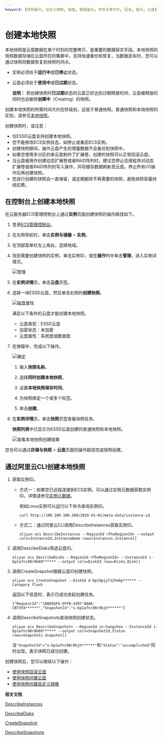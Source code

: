 ```yaml
---
keyword: [快照备份, 自定义镜像, 磁盘, 数据备份, 修改关键文件, 回滚, 备份, 云盘]
---
```


# 创建本地快照

本地快照是云盘数据在某个时刻的完整拷贝，是重要的数据容灾手段。本地快照的快照数据存储在云盘所在的集群中，支持快速备份和恢复，当数据丢失时，您可以通过快照将数据恢复到快照时间点。

-   实例必须处于**运行中**或**已停止**状态。
-   云盘必须处于**使用中**或**已过期**状态。

    **说明：** 若创建快照时**已过期**状态的云盘正好达到过期释放时间，云盘被释放的同时也会删除**创建中**（Creating）的快照。


创建本地快照的所需时间大约在秒级别，远低于普通快照。普通快照和本地快照的区别，请参见[本地快照](/intl.zh-CN/快照/本地快照.md)。

创建快照时，请注意：

-   仅ESSD云盘支持创建本地快照。
-   您不能修改ECS实例状态，如停止或重启ECS实例。
-   创建快照期间，操作云盘产生的增量数据不会备份到快照中。
-   如果您使用多分区的单云盘制作了扩展卷，创建的快照可以正常回滚云盘。
-   当云盘被用作创建动态扩展卷或者RAID阵列时，建议您停止应用程序对动态扩展卷或者RAID阵列的写入操作，并将缓存数据刷新至云盘。停止所有I/O操作后再创建快照。
-   您自行创建的快照会一直保留，请定期删除不再需要的快照，避免快照容量持续扣费。

## 在控制台上创建本地快照

在云服务器ECS管理控制台上通过**实例**页面创建快照的操作路径如下。

1.  登录[ECS管理控制台](https://ecs.console.aliyun.com)。

2.  在左侧导航栏，单击**实例与镜像** \> **实例**。

3.  在顶部菜单栏左上角处，选择地域。

4.  找到需要创建快照的实例，单击实例ID，或在**操作**列中单击**管理**，进入实例详情页。

    ![管理](https://static-aliyun-doc.oss-accelerate.aliyuncs.com/assets/img/zh-CN/0255319951/p9505.png)

5.  在**实例详情**页，单击**云盘**页签。

6.  选择一块ESSD云盘，然后单击右侧的**创建快照**。

    ![磁盘属性](https://static-aliyun-doc.oss-accelerate.aliyuncs.com/assets/img/zh-CN/0464404061/p4530.png)

    满足以下条件的云盘才能创建本地快照。

    -   云盘类型：ESSD云盘
    -   加密状态：未加密
    -   云盘属性：系统盘或数据盘
7.  在弹窗中，完成以下操作。

    ![确定](https://static-aliyun-doc.oss-accelerate.aliyuncs.com/assets/img/zh-CN/0255319951/p4550.png)

    1.  输入**快照名称**。

    2.  选择**同时创建本地快照**。

    3.  设置**本地快照保存时间**。

    4.  为快照绑定一个或多个标签。

    5.  单击**创建**。

8.  在**实例详情**页，单击**快照**页签查看快照任务。

    **快照列表**中已显示为ESSD云盘创建的普通快照和本地快照。

    ![查看本地快照创建结果](https://static-aliyun-doc.oss-accelerate.aliyuncs.com/assets/img/zh-CN/0255319951/p92973.png)


您也可以通过**存储与快照** \> **云盘**页面的操作路径完成快照创建。

## 通过阿里云CLI创建本地快照

1.  获取实例ID。

    -   方式一：如果您已远程连接到ECS实例，可以通过实例元数据获取实例ID。详情请参见[实例元数据](/intl.zh-CN/实例/管理实例/使用实例元数据/实例元数据概述.md)。

        例如Linux实例可以运行以下命令查询实例ID。

        ```
        curl http://100.100.100.200/2016-01-01/meta-data/instance-id
        ```

    -   方式二：通过阿里云CLI调用DescribeInstances获取实例ID。

        ```
        aliyun ecs DescribeInstances --RegionId <TheRegionId> --output cols=InstanceId,InstanceName rows=Instances.Instance[]
        ```

2.  调用DescribeDisks筛选云盘ID。

    ```
    aliyun ecs DescribeDisks --RegionId <TheRegionId> --InstanceId i-bp1afnc98r8k69****** --output cols=DiskId rows=Disks.Disk[]
    ```

3.  调用CreateSnapshot根据云盘ID创建快照。

    ```
    aliyun ecs CreateSnapshot --DiskId d-bp19pjyf12hebp****** --Category flash
    ```

    返回以下信息时，表示已成功发起创建任务。

    ```
    {"RequestId":"16B856F6-EFFB-4397-8A8A-CB73FA******","SnapshotId":"s-bp1afnc98r8kjh******"}
    ```

4.  调用DescribeSnapshots查询快照创建状态。

    ```
    aliyun ecs DescribeSnapshots --RegionId cn-hangzhou --InstanceId i-bp1afnc98r8k69****** --output cols=SnapshotId,Status rows=Snapshots.Snapshot[]
    ```

    当`"SnapshotId"="s-bp1afnc98r8kjh******"`和`"Status":"accomplished"`同时出现，表示快照已成功创建。


创建快照后，您可以继续以下操作：

-   [使用快照回滚云盘](/intl.zh-CN/快照/使用快照/使用快照回滚云盘.md)
-   [使用快照创建云盘](/intl.zh-CN/块存储/云盘/创建云盘/使用快照创建云盘.md)
-   [使用快照创建自定义镜像](/intl.zh-CN/镜像/自定义镜像/创建自定义镜像/使用快照创建自定义镜像.md)

**相关文档**  


[DescribeInstances](/intl.zh-CN/API参考/实例/DescribeInstances.md)

[DescribeDisks](/intl.zh-CN/API参考/磁盘/DescribeDisks.md)

[CreateSnapshot](/intl.zh-CN/API参考/快照/CreateSnapshot.md)

[DescribeSnapshots](/intl.zh-CN/API参考/快照/DescribeSnapshots.md)

